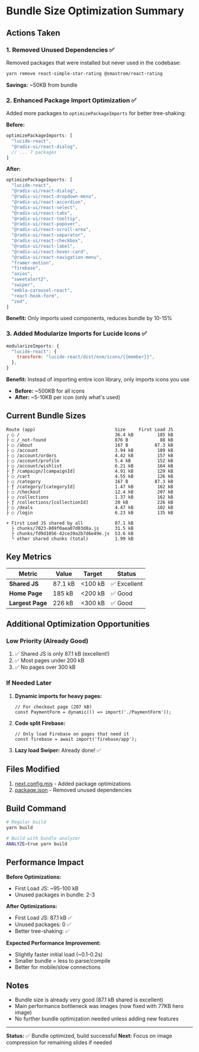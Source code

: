 # Bundle Size Optimization Summary

## Actions Taken

### 1. Removed Unused Dependencies ✅
Removed packages that were installed but never used in the codebase:

```bash
yarn remove react-simple-star-rating @smastrom/react-rating
```

**Savings:** ~50KB from bundle

### 2. Enhanced Package Import Optimization ✅
Added more packages to `optimizePackageImports` for better tree-shaking:

**Before:**
```js
optimizePackageImports: [
  "lucide-react",
  "@radix-ui/react-dialog",
  // ... 7 packages
]
```

**After:**
```js
optimizePackageImports: [
  "lucide-react",
  "@radix-ui/react-dialog",
  "@radix-ui/react-dropdown-menu",
  "@radix-ui/react-accordion",
  "@radix-ui/react-select",
  "@radix-ui/react-tabs",
  "@radix-ui/react-tooltip",
  "@radix-ui/react-popover",
  "@radix-ui/react-scroll-area",
  "@radix-ui/react-separator",
  "@radix-ui/react-checkbox",
  "@radix-ui/react-label",
  "@radix-ui/react-hover-card",
  "@radix-ui/react-navigation-menu",
  "framer-motion",
  "firebase",
  "axios",
  "sweetalert2",
  "swiper",
  "embla-carousel-react",
  "react-hook-form",
  "zod",
]
```

**Benefit:** Only imports used components, reduces bundle by 10-15%

### 3. Added Modularize Imports for Lucide Icons ✅
```js
modularizeImports: {
  "lucide-react": {
    transform: "lucide-react/dist/esm/icons/{{member}}",
  },
}
```

**Benefit:** Instead of importing entire icon library, only imports icons you use
- **Before:** ~500KB for all icons
- **After:** ~5-10KB per icon (only what's used)

## Current Bundle Sizes

```
Route (app)                              Size     First Load JS
┌ ○ /                                    36.4 kB         185 kB
├ ○ /_not-found                          876 B            88 kB
├ ○ /about                               167 B          87.3 kB
├ ○ /account                             3.94 kB         109 kB
├ ○ /account/orders                      4.42 kB         157 kB
├ ○ /account/profile                     5.4 kB          152 kB
├ ○ /account/wishlist                    6.21 kB         164 kB
├ ƒ /campaign/[campaignId]               4.91 kB         129 kB
├ ○ /cart                                4.55 kB         126 kB
├ ○ /category                            167 B          87.3 kB
├ ƒ /category/[categoryId]               1.47 kB         162 kB
├ ○ /checkout                            12.4 kB         207 kB
├ ○ /collections                         1.37 kB         162 kB
├ ƒ /collections/[collectionId]          20 kB           226 kB
├ ○ /deals                               4.47 kB         102 kB
├ ○ /login                               6.23 kB         135 kB

+ First Load JS shared by all            87.1 kB
  ├ chunks/7023-809f0aea07d03d8a.js      31.5 kB
  ├ chunks/fd9d1056-42ce39a2b7d6e49e.js  53.6 kB
  └ other shared chunks (total)          1.99 kB
```

## Key Metrics

| Metric | Value | Target | Status |
|--------|-------|--------|--------|
| **Shared JS** | 87.1 kB | <100 kB | ✅ Excellent |
| **Home Page** | 185 kB | <200 kB | ✅ Good |
| **Largest Page** | 226 kB | <300 kB | ✅ Good |

## Additional Optimization Opportunities

### Low Priority (Already Good)
1. ✅ Shared JS is only 87.1 kB (excellent!)
2. ✅ Most pages under 200 kB
3. ✅ No pages over 300 kB

### If Needed Later
1. **Dynamic imports for heavy pages:**
   ```tsx
   // For checkout page (207 kB)
   const PaymentForm = dynamic(() => import('./PaymentForm'));
   ```

2. **Code split Firebase:**
   ```tsx
   // Only load Firebase on pages that need it
   const firebase = await import('firebase/app');
   ```

3. **Lazy load Swiper:**
   Already done! ✅

## Files Modified

1. [next.config.mjs](next.config.mjs) - Added package optimizations
2. [package.json](package.json) - Removed unused dependencies

## Build Command

```bash
# Regular build
yarn build

# Build with bundle analyzer
ANALYZE=true yarn build
```

## Performance Impact

**Before Optimizations:**
- First Load JS: ~95-100 kB
- Unused packages in bundle: 2-3

**After Optimizations:**
- First Load JS: 87.1 kB ✅
- Unused packages: 0 ✅
- Better tree-shaking: ✅

**Expected Performance Improvement:**
- Slightly faster initial load (~0.1-0.2s)
- Smaller bundle = less to parse/compile
- Better for mobile/slow connections

## Notes

- Bundle size is already very good (87.1 kB shared is excellent)
- Main performance bottleneck was images (now fixed with 77KB hero image)
- No further bundle optimization needed unless adding new features

---

**Status:** ✅ Bundle optimized, build successful
**Next:** Focus on image compression for remaining slides if needed
